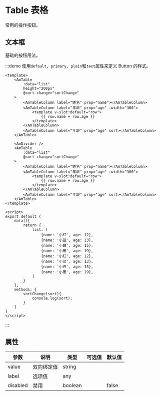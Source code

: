 # Table 表格

常用的操作按钮。

## 文本框

基础的按钮用法。

:::demo 使用`default`、`primary`、`plain`和`text`属性来定义 Button 的样式。
```vue
<template>
    <AmTable
        :data="list"
        height="200px"
        @sort-change="sortChange"
    >
        <AmTableColumn label="姓名" prop="name"></AmTableColumn>
        <AmTableColumn label="年龄" prop="age" :width="300">
            <template v-slot:default="row">
                {{ row.name + row.age }}
            </template>
        </AmTableColumn>
        <AmTableColumn label="年龄" prop="age" sort></AmTableColumn>
    </AmTable>

    <AmDivider />
    <AmTable
        :data="list"
        @sort-change="sortChange"
    >
        <AmTableColumn label="姓名" prop="name"></AmTableColumn>
        <AmTableColumn label="年龄" prop="age" :width="300">
            <template v-slot:default="row">
                {{ row.name + row.age }}
            </template>
        </AmTableColumn>
        <AmTableColumn label="年龄" prop="age" sort></AmTableColumn>
    </AmTable>
</template>

<script>
export default {
    data(){
        return {
            list: [
                {name: '小红', age: 12},
                {name: '小蓝', age: 13},
                {name: '小白', age: 15},
                {name: '小黑', age: 19},
                {name: '小红', age: 12},
                {name: '小蓝', age: 13},
                {name: '小白', age: 15},
                {name: '小黑', age: 19},
            ]
        }
    },
    methods: {
        sortChange(sort){
            console.log(sort);
        }
    }
}
</script>
```
:::

## 属性

| 参数 | 说明 | 类型 | 可选值 | 默认值 |
| --- | --- | --- | --- | --- |
| value | 双向绑定值 | string |  |  |
| label | 选项值 | any |  |  |
| disabled | 禁用 | boolean |  | false |
